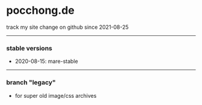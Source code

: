 # pocchong.de

track my site change
on github since 2021-08-25

------------

### stable versions
- 2020-08-15: mare-stable

------------

### branch "legacy"
- for super old image/css archives
